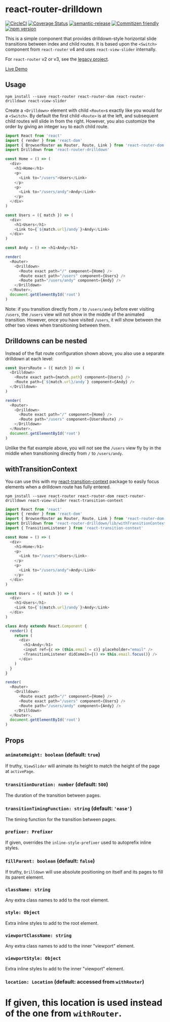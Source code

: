 # react-router-drilldown

[![CircleCI](https://circleci.com/gh/jcoreio/react-router-drilldown.svg?style=svg)](https://circleci.com/gh/jcoreio/react-router-drilldown)
[![Coverage Status](https://codecov.io/gh/jcoreio/react-router-drilldown/branch/master/graph/badge.svg)](https://codecov.io/gh/jcoreio/react-router-drilldown)
[![semantic-release](https://img.shields.io/badge/%20%20%F0%9F%93%A6%F0%9F%9A%80-semantic--release-e10079.svg)](https://github.com/semantic-release/semantic-release)
[![Commitizen friendly](https://img.shields.io/badge/commitizen-friendly-brightgreen.svg)](http://commitizen.github.io/cz-cli/)
[![npm version](https://badge.fury.io/js/react-library-skeleton.svg)](https://badge.fury.io/js/react-library-skeleton)

This is a simple component that provides drilldown-style horizontal slide transitions between index and child routes.
It is based upon the `<Switch>` component from `react-router` v4 and uses `react-view-slider` internally.

For `react-router` v2 or v3, see the [legacy project](https://github.com/jcoreio/react-router-3-drilldown).

[Live Demo](http://jcoreio.github.io/react-router-drilldown/)

## Usage

```
npm install --save react-router react-router-dom react-router-drilldown react-view-slider
```

Create a `<Drilldown>` element with child `<Route>`s exactly like you would for a `<Switch>`.
By default the first child `<Route>` is at the left, and subsequent child routes will slide in from the right.
However, you also customize the order by giving an integer `key` to each child route.

```js
import React from 'react'
import { render } from 'react-dom'
import { BrowserRouter as Router, Route, Link } from 'react-router-dom'
import Drilldown from 'react-router-drilldown'

const Home = () => (
  <div>
    <h1>Home</h1>
    <p>
      <Link to="/users">Users</Link>
    </p>
    <p>
      <Link to="/users/andy">Andy</Link>
    </p>
  </div>
)

const Users = ({ match }) => (
  <div>
    <h1>Users</h1>
    <Link to={`${match.url}/andy`}>Andy</Link>
  </div>
)

const Andy = () => <h1>Andy</h1>

render(
  <Router>
    <Drilldown>
      <Route exact path="/" component={Home} />
      <Route exact path="/users" component={Users} />
      <Route path="/users/andy" component={Andy} />
    </Drilldown>
  </Router>,
  document.getElementById('root')
)
```

Note: if you transition directly from `/` to `/users/andy` before ever visiting `/users`, the `/users` view will not
show in the middle of the animated transition. However, once you have visited `/users`, it will show between the other
two views when transitioning between them.

## Drilldowns can be nested

Instead of the flat route configuration shown above, you also use a separate drilldown at each level:

```js
const UsersRoute = ({ match }) => (
  <Drilldown>
    <Route exact path={match.path} component={Users} />
    <Route path={`${match.url}/andy`} component={Andy} />
  </Drilldown>
)

render(
  <Router>
    <Drilldown>
      <Route exact path="/" component={Home} />
      <Route path="/users" component={UsersRoute} />
    </Drilldown>
  </Router>,
  document.getElementById('root')
)
```

Unlike the flat example above, you will not see the `/users` view fly by in the middle when transitioning directly
from `/` to `/users/andy`.

## withTransitionContext

You can use this with my [react-transition-context](https://github.com/jedwards1211/react-transition-context) package
to easily focus elements when a drilldown route has fully entered.

```
npm install --save react-router react-router-dom react-router-drilldown react-view-slider react-transition-context
```

```js
import React from 'react'
import { render } from 'react-dom'
import { BrowserRouter as Router, Route, Link } from 'react-router-dom'
import Drilldown from 'react-router-drilldown/lib/withTransitionContext'
import { TransitionListener } from 'react-transition-context'

const Home = () => (
  <div>
    <h1>Home</h1>
    <p>
      <Link to="/users">Users</Link>
    </p>
    <p>
      <Link to="/users/andy">Andy</Link>
    </p>
  </div>
)

const Users = ({ match }) => (
  <div>
    <h1>Users</h1>
    <Link to={`${match.url}/andy`}>Andy</Link>
  </div>
)

class Andy extends React.Component {
  render() {
    return (
      <div>
        <h1>Andy</h1>
        <input ref={c => (this.email = c)} placeholder="email" />
        <TransitionListener didComeIn={() => this.email.focus()} />
      </div>
    )
  }
}

render(
  <Router>
    <Drilldown>
      <Route exact path="/" component={Home} />
      <Route exact path="/users" component={Users} />
      <Route path="/users/andy" component={Andy} />
    </Drilldown>
  </Router>,
  document.getElementById('root')
)
```

## Props

### `animateHeight: boolean` (default: `true`)

If truthy, `ViewSlider` will animate its height to match the height of the page at `activePage`.

### `transitionDuration: number` (default: `500`)

The duration of the transition between pages.

### `transitionTimingFunction: string` (default: `'ease'`)

The timing function for the transition between pages.

### `prefixer: Prefixer`

If given, overrides the `inline-style-prefixer` used to autoprefix inline styles.

### `fillParent: boolean` (default: `false`)

If truthy, `Drilldown` will use absolute positioning on itself and its pages to fill its parent element.

### `className: string`

Any extra class names to add to the root element.

### `style: Object`

Extra inline styles to add to the root element.

### `viewportClassName: string`

Any extra class names to add to the inner "viewport" element.

### `viewportStyle: Object`

Extra inline styles to add to the inner "viewport" element.

### `location: Location` (default: accessed from `withRouter`)

# If given, this location is used instead of the one from `withRouter`.
